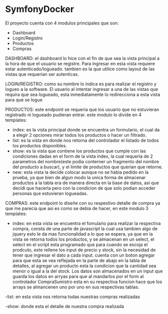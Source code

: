 # SymfonyDocker


El proyecto cuenta con 4 modulos principales que son:
  - Dashboard
  - Login/Registro
  - Productos
  - Compras

DASHBOARD:
el dashboard lo hice con el fin de que sea la vista principal a la hora de que el usuario se registre. Para ingresar en esta vista requiere estar autenticado/logueado.
tambien es la que utilice como layout de las vistas que requerian ser autenticas.

LOGIN/REGISTRO:
como su nombre lo indica es para realizar el registro y logueo a la software. El usuario al intentar ingresar a una de las vistas que requira que sea logueado, esta inmediatamente lo redirecciona a esta vista para que se logue

PRODUCTOS:
este endpoint se requeria que los usuario que no estuvieran registrado ni logueado pudieran entrar. este modulo lo divide en 4 templates:
  
  - index: es la vista principal donde se encuentra un formulario, el cual da a elegir 2 opciones mirar todos los productos o hacer un filtrado.
  - list: es la vista en donde nos retorna del controlador el listado de todos los productos disponibles.
  - show: es la vista que contiene los productos que cumple con las condiciones dadas en el form de la vista index, la cual requeria de 2 parametros del nombre(este podia 
          conterner un fragmento del nombre del producto a buscar), y el limite de productos que querian que retorne.
  - new: esta vista la decide colocar aunque no se habia pedido en la prueba, ya que bien de algun modo la unica forma de almacenar productos a la tabla era de manera directa en 
          la base de datos, asi que decidi que hacerla pero con la condicion de que solo podian acceder personas que estuvieran logueadas.

COMPRAS: 
este endpoint lo diseñe con su respestivo detalle de compra ya que me parecia que asi es como se debia de hacer, en este modulo 3 templates:

  - index: en esta vista se encuentra el fomulario para realizar la respectiva compra, consta de una parte de javascript la cual usa tambien algo de jquery esto le da mas funcionalidad a lo que se espera, ya que en la vista se retorna todos los productos, y se almacenan en un select, el select en el script esta programado que para cuando se escoja el prodcuto, este rellene los input de precio y stock, sin la necesidad de tener que ingresar el dato a cada input. cuenta con un boton agregar para que esta se vea reflejada en la parte de abajo en la tabla de detalles, al agregar un producto esta la condicion que la cantidad sea menor o igual a la del stock. Los datos son almacenados en un input que guarda los datos en arryas para que al mandarlos por el form al controlador CompraSumistro esta en su respectiva funcion hace que los arrays se almancenen uno por uno en sus respectivas tablas.

-list: en esta vista nos retorna todas nuestras compras realizadas

-show: donde esta el detalle de nuestra compra realizada 
